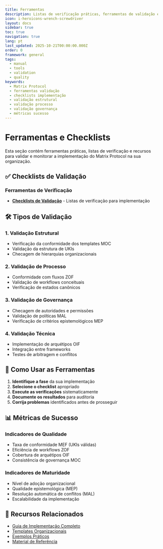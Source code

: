 ```yaml
---
title: Ferramentas
description: Listas de verificação práticas, ferramentas de validação e recursos para monitorar a implementação do Matrix Protocol
icon: i-heroicons-wrench-screwdriver
layout: docs
sidebar: true
toc: true
navigation: true
lang: pt
last_updated: 2025-10-21T00:00:00.000Z
order: 0
framework: general
tags:
  - manual
  - tools
  - validation
  - quality
keywords:
  - Matrix Protocol
  - ferramentas validação
  - checklists implementação
  - validação estrutural
  - validação processo
  - validação governança
  - métricas sucesso
---
```

# Ferramentas e Checklists

Esta seção contém ferramentas práticas, listas de verificação e recursos para validar e monitorar a implementação do Matrix Protocol na sua organização.

## ✅ Checklists de Validação

### Ferramentas de Verificação
- **[Checklists de Validação](./validation-checklists)** - Listas de verificação para implementação

## 🛠️ Tipos de Validação

### 1. Validação Estrutural
- Verificação da conformidade dos templates MOC
- Validação da estrutura de UKIs
- Checagem de hierarquias organizacionais

### 2. Validação de Processo
- Conformidade com fluxos ZOF
- Validação de workflows conceituais
- Verificação de estados canônicos

### 3. Validação de Governança
- Checagem de autoridades e permissões
- Validação de políticas MAL
- Verificação de critérios epistemológicos MEP

### 4. Validação Técnica
- Implementação de arquétipos OIF
- Integração entre frameworks
- Testes de arbitragem e conflitos

## 🎯 Como Usar as Ferramentas

1. **Identifique a fase** da sua implementação
2. **Selecione o checklist** apropriado
3. **Execute as verificações** sistematicamente
4. **Documente os resultados** para auditoria
5. **Corrija problemas** identificados antes de prosseguir

## 📊 Métricas de Sucesso

### Indicadores de Qualidade
- Taxa de conformidade MEF (UKIs válidas)
- Eficiência de workflows ZOF
- Cobertura de arquétipos OIF
- Consistência de governança MOC

### Indicadores de Maturidade
- Nível de adoção organizacional
- Qualidade epistemológica (MEP)
- Resolução automática de conflitos (MAL)
- Escalabilidade da implementação

## 📖 Recursos Relacionados

- [Guia de Implementação Completo](..)
- [Templates Organizacionais](../templates)
- [Exemplos Práticos](../examples)
- [Material de Referência](../reference)